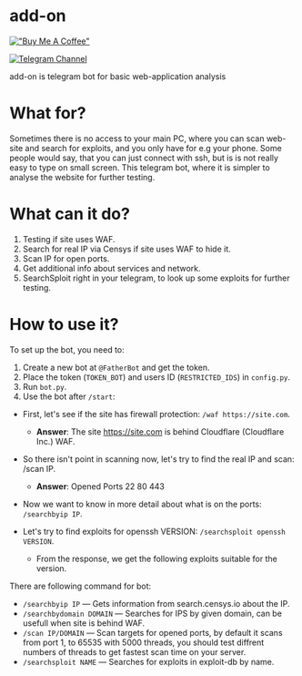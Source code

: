 # add-on

[!["Buy Me A Coffee"](https://www.buymeacoffee.com/assets/img/custom_images/orange_img.png)](https://www.buymeacoffee.com/kraloveckey)

[![Telegram Channel](https://img.shields.io/badge/Telegram%20Channel-2CA5E0?style=for-the-badge&logo=telegram&logoColor=white)](https://t.me/cyber_notes)

add-on is telegram bot for basic web-application analysis

# What for?
Sometimes there is no access to your main PC, where you can scan web-site and search for exploits, and you only have for e.g your phone.
Some people would say, that you can just connect with ssh, but is is not really easy to type on small screen.
This telegram bot, where it is simpler to analyse the website for further testing.

# What can it do?
1. Testing if site uses WAF.
2. Search for real IP via Censys if site uses WAF to hide it.
3. Scan IP for open ports.
4. Get additional info about services and network.
5. SearchSploit right in your telegram, to look up some exploits for further testing.

# How to use it?
To set up the bot, you need to:
1. Create a new bot at `@FatherBot` and get the token.
2. Place the token (`TOKEN_BOT`) and users ID (`RESTRICTED_IDS`) in `config.py`.
3. Run `bot.py`.
4. Use the bot after `/start`:
   
  - First, let's see if the site has firewall protection: `/waf https://site.com`.

    - **Answer**: The site https://site.com is behind Cloudflare (Cloudflare Inc.) WAF.
    
  - So there isn't point in scanning now, let's try to find the real IP and scan: /scan IP.

    - **Answer**: Opened Ports 22 80 443

  - Now we want to know in more detail about what is on the ports: `/searchbyip IP`.

  - Let's try to find exploits for openssh VERSION: `/searchsploit openssh VERSION`.
    - From the response, we get the following exploits suitable for the version. 

There are following command for bot:
- `/searchbyip IP` — Gets information from search.censys.io about the IP.
- `/searchbydomain DOMAIN` — Searches for IPS by given domain, can be usefull when site is behind WAF.
- `/scan IP/DOMAIN` — Scan targets for opened ports, by default it scans from port 1, to 65535 with 5000 threads, you should test diffrent numbers of threads to get fastest scan time on your server.
- `/searchsploit NAME` — Searches for exploits in exploit-db by name.